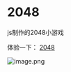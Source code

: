 # 2048
js制作的2048小游戏

体验一下： [2048](http://www.oleolema.cn/2048)

![image.png](https://ws1.sinaimg.cn/large/005LtChLly1gbekfiasd5j30mj0o1jsf.jpg)


